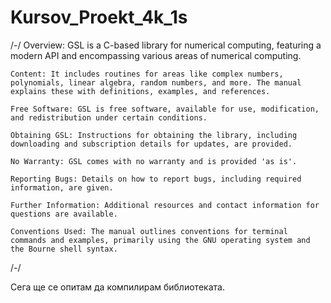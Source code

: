 # Kursov_Proekt_4k_1s
/-/
    Overview: GSL is a C-based library for numerical computing, featuring a modern API and encompassing various areas of numerical computing.

    Content: It includes routines for areas like complex numbers, polynomials, linear algebra, random numbers, and more. The manual explains these with definitions, examples, and references.

    Free Software: GSL is free software, available for use, modification, and redistribution under certain conditions.

    Obtaining GSL: Instructions for obtaining the library, including downloading and subscription details for updates, are provided.

    No Warranty: GSL comes with no warranty and is provided 'as is'.

    Reporting Bugs: Details on how to report bugs, including required information, are given.

    Further Information: Additional resources and contact information for questions are available.

    Conventions Used: The manual outlines conventions for terminal commands and examples, primarily using the GNU operating system and the Bourne shell syntax.
/-/

Сега ще се опитам да компилирам библиотеката.

